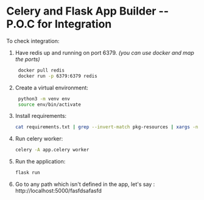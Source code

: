 # Celery and Flask App Builder -- P.O.C for Integration

To check integration:
1. Have redis up and running on port 6379. *(you can use docker and map the ports)*
   ```bash
    docker pull redis
    docker run -p 6379:6379 redis
   ```
2. Create a virtual environment:
   ```bash
    python3 -m venv env
    source env/bin/activate
   ````
3. Install requirements:
    ```bash
   cat requirements.txt | grep --invert-match pkg-resources | xargs -n 1 pip install
    ```
4. Run celery worker:
    ```bash
    celery -A app.celery worker
    ```
5. Run the application:
    ```bash
    flask run
    ```
6. Go to any path which isn't defined in the app, let's say : http://localhost:5000/fasfdsafasfd
